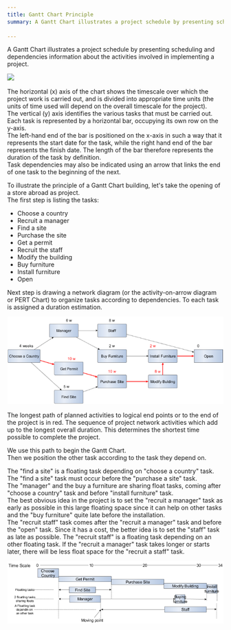 ```yaml
---
title: Gantt Chart Principle
summary: A Gantt Chart illustrates a project schedule by presenting scheduling and dependencies information about the activities involved in implementing a project.

---
```


A Gantt Chart illustrates a project schedule by presenting scheduling and dependencies information about the activities involved in implementing a project.

![](http://www.technologyuk.net/computing/project_management/images/ganttproject02.gif)

The horizontal (x) axis of the chart shows the timescale over which the project work is carried out, and is divided into appropriate time units (the units of time used will depend on the overall timescale for the project).   
The vertical (y) axis identifies the various tasks that must be carried out.  
Each task is represented by a horizontal bar, occupying its own row on the y-axis.  
The left-hand end of the bar is positioned on the x-axis in such a way that it represents the start date for the task, while the right hand end of the bar represents the finish date. The length of the bar therefore represents the duration of the task by definition.  
Task dependencies may also be indicated using an arrow that links the end of one task to the beginning of the next. 

To illustrate the principle of a Gantt Chart building, let's take the opening of a store abroad as project.  
The first step is listing the tasks:

* Choose a country
* Recruit a manager
* Find a site
* Purchase the site
* Get a permit
* Recruit the staff
* Modify the building
* Buy furniture
* Install furniture
* Open

Next step is drawing a network diagram (or the activity-on-arrow diagram or PERT Chart) to organize tasks according to dependencies. To each task is assigned a duration estimation.

![PERT Chart](/figure/pertchart.png)

The longest path of planned activities to logical end points or to the end of the project is in red. The sequence of project network activities which add up to the longest overall duration. This determines the shortest time possible to complete the project.


We use this path to begin the Gantt Chart.  
Then we position the other task according to the task they depend on.  

The "find a site" is a floating task depending on "choose a country" task. The "find a site" task must occur before the "purchase a site" task.  
The "manager" and the buy a furniture are sharing float tasks, coming after "choose a country" task and before "install furniture" task.  
The best obvious idea in the project is to set the "recruit a manager" task as early as possible in this large floating space since it can help on other tasks and the "buy furniture" quite late before the installation.  
The "recruit staff" task comes after the "recruit a manager" task and before the "open" task. Since it has a cost, the better idea is to set the "staff" task as late as possible. The "recruit staff" is a floating task depending on an other floating task. If the "recruit a manager" task takes longer or starts later, there will be less float space for the "recruit a staff" task. 


![Gantt Chart](/figure/gantt-chart.png)


<!--
Sources:
http://www.oracle.com/webfolder/ux/middleware/richclient/index.html?/webfolder/ux/middleware/richclient/guidelines5/gantt.html
-->
